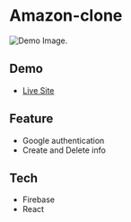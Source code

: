 # Amazon-clone
![Demo Image.](https://i.ibb.co/N1ncR6f/mappage.png)

## Demo

* [Live Site](https://foodmap-76b53.web.app/)

## Feature

* Google authentication
* Create and Delete info

## Tech

* Firebase
* React
